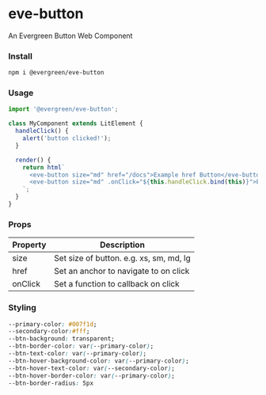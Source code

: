 # eve-button

An Evergreen Button Web Component

### Install

```bash
npm i @evergreen/eve-button
```

### Usage

```js
import '@evergreen/eve-button';

class MyComponent extends LitElement {
  handleClick() {
    alert('button clicked!');
  }

  render() {
    return html`
      <eve-button size="md" href="/docs">Example href Button</eve-button>
      <eve-button size="md" .onClick="${this.handleClick.bind(this)}">Example function Button</eve-button>
    `;
  }
}
```

### Props

| Property | Description |
| -------- | ----------- |
| size     | Set size of button. e.g. xs, sm, md, lg |
| href     | Set an anchor to navigate to on click |
| onClick  | Set a function to callback on click |

### Styling

```css
--primary-color: #007f1d;
--secondary-color:#fff;
--btn-background: transparent;
--btn-border-color: var(--primary-color);
--btn-text-color: var(--primary-color);
--btn-hover-background-color: var(--primary-color);
--btn-hover-text-color: var(--secondary-color);
--btn-hover-border-color: var(--primary-color);
--btn-border-radius: 5px
```